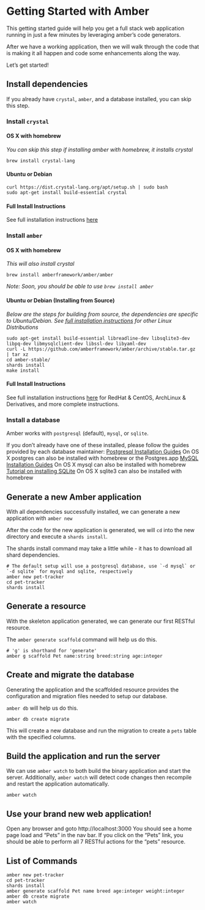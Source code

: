 # Getting Started with Amber
This getting started guide will help you get a full stack web application running in just a few minutes by leveraging amber’s code generators.

After we have a working application, then we will walk through the code that is making it all happen and code some enhancements along the way.

Let’s get started!

## Install dependencies
If you already have `crystal`, `amber`, and a database installed, you can skip this step.

### Install `crystal`

#### OS X with homebrew
_You can skip this step if installing amber with homebrew, it installs crystal_
 ```
brew install crystal-lang
```
#### Ubuntu or Debian
 ```
curl https://dist.crystal-lang.org/apt/setup.sh | sudo bash
sudo apt-get install build-essential crystal
```

#### Full Install Instructions
See full installation instructions [here](https://crystal-lang.org/docs/installation/)

### Install `amber`

#### OS X with homebrew
_This will also install crystal_
```
brew install amberframework/amber/amber
```
_Note: Soon, you should be able to use `brew install amber`_

#### Ubuntu or Debian (Installing from Source)
_Below are the steps for building from source, the dependencies are specific to Ubuntu/Debian. See [full installation instructions](https://amberframework.org/guides/getting-started/Installation/README.md#installation) for other Linux Distributions_
```
sudo apt-get install build-essential libreadline-dev libsqlite3-dev libpq-dev libmysqlclient-dev libssl-dev libyaml-dev
curl -L https://github.com/amberframework/amber/archive/stable.tar.gz | tar xz
cd amber-stable/
shards install
make install
```

#### Full Install Instructions
See full installation instructions [here](https://amberframework.org/guides/getting-started/Installation/README.md#installation) for RedHat & CentOS, ArchLinux & Derivatives, and more complete instructions.

### Install a database
Amber works with `postgresql` (default), `mysql`, or `sqlite`.

If you don’t already have one of these installed, please follow the guides provided by each database maintainer:
[Postgresql Installation Guides](https://wiki.postgresql.org/wiki/Detailed_installation_guides)
On OS X postgres can also be installed with homebrew or the Postgres.app
[MySQL Installation Guides](https://dev.mysql.com/doc/refman/8.0/en/installing.html)
On OS X mysql can also be installed with homebrew
[Tutorial on installing SQLite](https://www.tutorialspoint.com/sqlite/sqlite_installation.htm)
On OS X sqlite3 can also be installed with homebrew

## Generate a new Amber application
With all dependencies successfully installed, we can generate a new application with `amber new`

After the code for the new application is generated, we will `cd` into the new directory and execute a `shards install`.

The shards install command may take a little while - it has to download all shard dependencies.
```
# The default setup will use a postgresql database, use `-d mysql` or `-d sqlite` for mysql and sqlite, respectively
amber new pet-tracker
cd pet-tracker
shards install
```

## Generate a resource
With the skeleton application generated, we can generate our first RESTful resource.

 The `amber generate scaffold` command will help us do this.

```
# 'g' is shorthand for 'generate'
amber g scaffold Pet name:string breed:string age:integer
```

## Create and migrate the database
Generating the application and the scaffolded resource provides the configuration and migration files needed to setup our database.

`amber db` will help us do this.
```
amber db create migrate
```
This will create a new database and run the migration to create a `pets` table with the specified columns.

## Build the application and run the server
We can use `amber watch` to both build the binary application and start the server. Additionally, `amber watch` will detect code changes then recompile and restart the application automatically.
```
amber watch
```

## Use your brand new web application!
Open any browser and goto http://localhost:3000
You should see a home page load and “Pets” in the nav bar.
If you click on the “Pets” link, you should be able to perform all 7 RESTful actions for the “pets” resource.

## List of Commands
```
amber new pet-tracker
cd pet-tracker
shards install
amber generate scaffold Pet name breed age:integer weight:integer
amber db create migrate
amber watch
```
